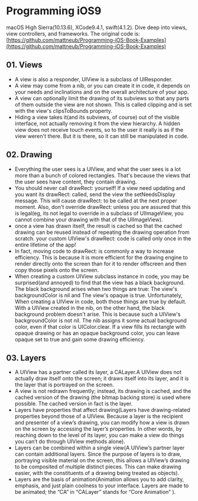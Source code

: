  # Programming iOS9
macOS High Sierra(10.13.6), XCode9.4.1, swift(4.1.2).
Dive deep into views, view controllers, and frameworks.
The original code is: [https://github.com/mattneub/Programming-iOS-Book-Examples](https://github.com/mattneub/Programming-iOS-Book-Examples)

## 01. Views
* A view is also a responder, UIView is a subclass of UIResponder. 
* A view may come from a nib, or you can create it in code, it depends on your needs and inclinations and on the overall architecture of your app.
* A view can optionally limit the drawing of its subviews so that any parts of them outside the view are not shown. This is called clipping and is set with the view's clipsToBounds property.
* Hiding a view takes it(and its subviews, of course) out of the visible interface, not actually removing it from the view hierarchy. A hidden view does not receive touch events, so to the user it really is as if the view weren't there. But it is there, so it can still be manipulated in code.  

## 02. Drawing
* Everything the user sees is a UIView, and what the user sees is a lot more than a bunch of colored rectangles. That's because the views that the user sees have content, they contain drawing.
* You should never call drawRect: yourself! If a view need updating and you want its drawRect: called, send the view the setNeedsDisplay message. This will cause drawRect: to be called at the next proper moment. Also, don't override drawRect: unless you are assured that this is legal(eg, its not legal to override in a subclass of UIImageView, you cannot combine your drawing with that of the UIImageView).
* once a view has drawn itself, the result is cached so that the cached drawing can be reused instead of repeating the drawing operation from scratch. your custom UIView's drawRect: code is called only once in the entire lifetime of the app!
* In fact, moving code to drawRect: is commonly a way to increase efficiency. This is because it is more efficient for the drawing engine to render directly onto the screen than for it to render offscreen and then copy those pixels onto the screen.
* When creating a custom UIView subclass instance in code, you may be surprised(and annoyed) to find that the view has a black background. The black background arises when two things are true: The view's backgroundColor is nil and The view's opaque is true. Unfortunately, When creating a UIView in code, both those things are true by default. With a UIView created in the nib, on the other hand, the black background problem doesn't arise. This is because such a UIView's backgroundColor is not nil. The nib assigns it some actual background color, even if that color is UIColor.clear. If a view fills its rectangle with opaque drawing or has an opaque background color, you can leave opaque set to true and gain some drawing efficiency.

## 03. Layers
* A UIView has a partner called its layer, a CALayer.A UIView does not actually draw itself onto the screen; it draws itself into its layer, and it is the layer that is portrayed on the screen. 
* A view is not redrawn frequently; instead, its drawing is cached, and the cached version of the drawing (the bitmap backing store) is used where possible. The cached version in fact is the layer.
* Layers have properties that affect drawing(Layers have drawing-related properties beyond those of a UIView. Because a layer is the recipient and presenter of a view’s drawing, you can modify how a view is drawn on the screen by accessing the layer’s properties. In other words, by reaching down to the level of its layer, you can make a view do things you can’t do through UIView methods alone). 
* Layers can be combined within a single view(A UIView’s partner layer can contain additional layers. Since the purpose of layers is to draw, portraying visible material on the screen, this allows a UIView’s drawing to be composited of multiple distinct pieces. This can make drawing easier, with the constituents of a drawing being treated as objects).
* Layers are the basis of animation(Animation allows you to add clarity, emphasis, and just plain coolness to your interface. Layers are made to be animated; the “CA” in “CALayer” stands for “Core Animation” ).


